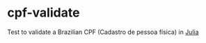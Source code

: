 # cpf-validate
Test to validate a Brazilian CPF (Cadastro de pessoa física) in [Julia](https://julialang.org/)
